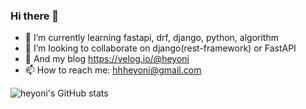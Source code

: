 ### Hi there 👋
- 🌱 I’m currently learning fastapi, drf, django, python, algorithm
- 🙌 I’m looking to collaborate on django(rest-framework) or FastAPI
- 🥕 And my blog https://velog.io/@heyoni
- 📫 How to reach me: hhheyoni@gmail.com


![heyoni's GitHub stats](https://github-readme-stats.vercel.app/api?username=heyoni&show_icons=true&theme=radical)
